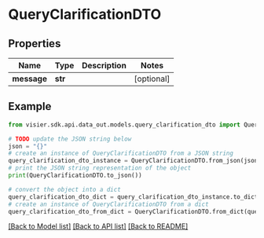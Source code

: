# QueryClarificationDTO


## Properties

Name | Type | Description | Notes
------------ | ------------- | ------------- | -------------
**message** | **str** |  | [optional] 

## Example

```python
from visier.sdk.api.data_out.models.query_clarification_dto import QueryClarificationDTO

# TODO update the JSON string below
json = "{}"
# create an instance of QueryClarificationDTO from a JSON string
query_clarification_dto_instance = QueryClarificationDTO.from_json(json)
# print the JSON string representation of the object
print(QueryClarificationDTO.to_json())

# convert the object into a dict
query_clarification_dto_dict = query_clarification_dto_instance.to_dict()
# create an instance of QueryClarificationDTO from a dict
query_clarification_dto_from_dict = QueryClarificationDTO.from_dict(query_clarification_dto_dict)
```
[[Back to Model list]](../README.md#documentation-for-models) [[Back to API list]](../README.md#documentation-for-api-endpoints) [[Back to README]](../README.md)


